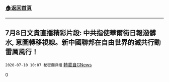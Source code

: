 ###  [:house:返回首頁](https://github.com/ourhimalayas/txt)
---

## 7月8日文貴直播精彩片段: 中共指使華爾街日報潑髒水, 意圖轉移視線。新中國聯邦在自由世界的滅共行動雷厲風行！
`2020-07-10 10:07 秘密翻译组` [轉載自GNews](https://gnews.org/zh-hant/259326/)

0
